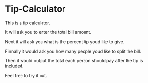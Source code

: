 # Tip-Calculator
This is a tip calculator.

It will ask you to enter the total bill amount.

Next it will ask you what is the percent tip youd like to give.

Finnally it would ask you how many people youd like to split the bill.

Then it would output the total each person should pay after the tip is included.

Feel free to try it out.
